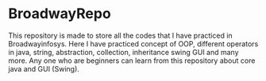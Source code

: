# BroadwayRepo

This repository is made to store all the codes that I have practiced in Broadwayinfosys. Here I have practiced concept of OOP, different operators in java, string, abstraction, collection, inheritance swing GUI and many more. Any one who are beginners can learn from this repository about core java and GUI (Swing).

